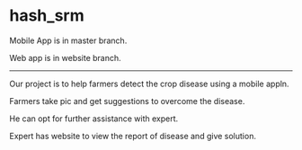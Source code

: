 # hash_srm

Mobile App is in master branch.

Web app is in website branch.

-------------------------------------------------------


Our project is to help farmers detect the crop disease using a mobile appln.

Farmers take pic and get suggestions to overcome the disease.

He can opt for further assistance with expert.

Expert has website to view the report of disease and give solution.
